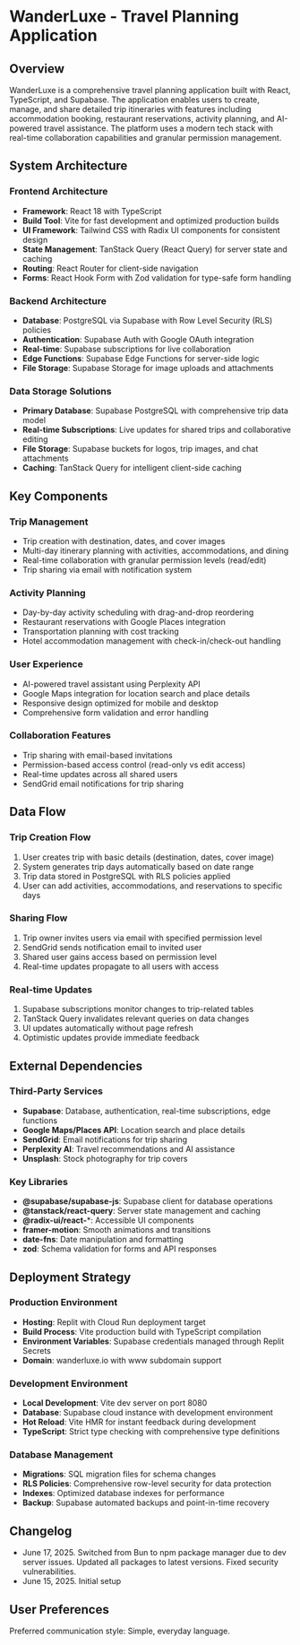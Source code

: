 # WanderLuxe - Travel Planning Application

## Overview

WanderLuxe is a comprehensive travel planning application built with React, TypeScript, and Supabase. The application enables users to create, manage, and share detailed trip itineraries with features including accommodation booking, restaurant reservations, activity planning, and AI-powered travel assistance. The platform uses a modern tech stack with real-time collaboration capabilities and granular permission management.

## System Architecture

### Frontend Architecture
- **Framework**: React 18 with TypeScript
- **Build Tool**: Vite for fast development and optimized production builds
- **UI Framework**: Tailwind CSS with Radix UI components for consistent design
- **State Management**: TanStack Query (React Query) for server state and caching
- **Routing**: React Router for client-side navigation
- **Forms**: React Hook Form with Zod validation for type-safe form handling

### Backend Architecture
- **Database**: PostgreSQL via Supabase with Row Level Security (RLS) policies
- **Authentication**: Supabase Auth with Google OAuth integration
- **Real-time**: Supabase subscriptions for live collaboration
- **Edge Functions**: Supabase Edge Functions for server-side logic
- **File Storage**: Supabase Storage for image uploads and attachments

### Data Storage Solutions
- **Primary Database**: Supabase PostgreSQL with comprehensive trip data model
- **Real-time Subscriptions**: Live updates for shared trips and collaborative editing
- **File Storage**: Supabase buckets for logos, trip images, and chat attachments
- **Caching**: TanStack Query for intelligent client-side caching

## Key Components

### Trip Management
- Trip creation with destination, dates, and cover images
- Multi-day itinerary planning with activities, accommodations, and dining
- Real-time collaboration with granular permission levels (read/edit)
- Trip sharing via email with notification system

### Activity Planning
- Day-by-day activity scheduling with drag-and-drop reordering
- Restaurant reservations with Google Places integration
- Transportation planning with cost tracking
- Hotel accommodation management with check-in/check-out handling

### User Experience
- AI-powered travel assistant using Perplexity API
- Google Maps integration for location search and place details
- Responsive design optimized for mobile and desktop
- Comprehensive form validation and error handling

### Collaboration Features
- Trip sharing with email-based invitations
- Permission-based access control (read-only vs edit access)
- Real-time updates across all shared users
- SendGrid email notifications for trip sharing

## Data Flow

### Trip Creation Flow
1. User creates trip with basic details (destination, dates, cover image)
2. System generates trip days automatically based on date range
3. Trip data stored in PostgreSQL with RLS policies applied
4. User can add activities, accommodations, and reservations to specific days

### Sharing Flow
1. Trip owner invites users via email with specified permission level
2. SendGrid sends notification email to invited user
3. Shared user gains access based on permission level
4. Real-time updates propagate to all users with access

### Real-time Updates
1. Supabase subscriptions monitor changes to trip-related tables
2. TanStack Query invalidates relevant queries on data changes
3. UI updates automatically without page refresh
4. Optimistic updates provide immediate feedback

## External Dependencies

### Third-Party Services
- **Supabase**: Database, authentication, real-time subscriptions, edge functions
- **Google Maps/Places API**: Location search and place details
- **SendGrid**: Email notifications for trip sharing
- **Perplexity AI**: Travel recommendations and AI assistance
- **Unsplash**: Stock photography for trip covers

### Key Libraries
- **@supabase/supabase-js**: Supabase client for database operations
- **@tanstack/react-query**: Server state management and caching
- **@radix-ui/react-***: Accessible UI components
- **framer-motion**: Smooth animations and transitions
- **date-fns**: Date manipulation and formatting
- **zod**: Schema validation for forms and API responses

## Deployment Strategy

### Production Environment
- **Hosting**: Replit with Cloud Run deployment target
- **Build Process**: Vite production build with TypeScript compilation
- **Environment Variables**: Supabase credentials managed through Replit Secrets
- **Domain**: wanderluxe.io with www subdomain support

### Development Environment
- **Local Development**: Vite dev server on port 8080
- **Database**: Supabase cloud instance with development environment
- **Hot Reload**: Vite HMR for instant feedback during development
- **TypeScript**: Strict type checking with comprehensive type definitions

### Database Management
- **Migrations**: SQL migration files for schema changes
- **RLS Policies**: Comprehensive row-level security for data protection
- **Indexes**: Optimized database indexes for performance
- **Backup**: Supabase automated backups and point-in-time recovery

## Changelog
- June 17, 2025. Switched from Bun to npm package manager due to dev server issues. Updated all packages to latest versions. Fixed security vulnerabilities.
- June 15, 2025. Initial setup

## User Preferences

Preferred communication style: Simple, everyday language.